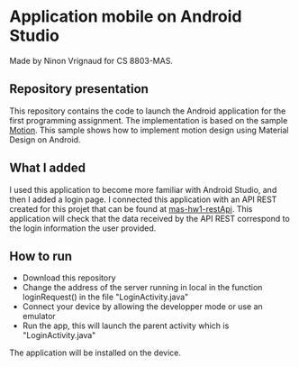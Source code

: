 # Application mobile on Android Studio
Made by Ninon Vrignaud for CS 8803-MAS.

## Repository presentation

This repository contains the code to launch the Android application for the first programming assignment.
The implementation is based on the sample [Motion](https://github.com/android/animation-samples/tree/main/Motion).
This sample shows how to implement motion design using Material Design on Android.

## What I added

I used this application to become more familiar with Android Studio, and then I added a login page. 
I connected this application with an API REST created for this projet that can be found at [mas-hw1-restApi](https://github.com/DuvalSim/mas-hw1-restApi). 
This application will check that the data received by the API REST correspond to the login information the user provided. 

## How to run
* Download this repository
* Change the address of the server running in local in the function loginRequest() in the file "LoginActivity.java"
* Connect your device by allowing the developper mode or use an emulator
* Run the app, this will launch the parent activity which is "LoginActivity.java"

The application will be installed on the device. 
